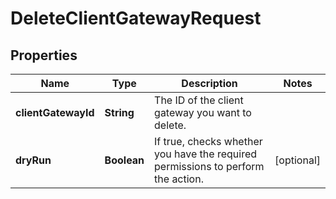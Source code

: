 

# DeleteClientGatewayRequest


## Properties

| Name | Type | Description | Notes |
|------------ | ------------- | ------------- | -------------|
|**clientGatewayId** | **String** | The ID of the client gateway you want to delete. |  |
|**dryRun** | **Boolean** | If true, checks whether you have the required permissions to perform the action. |  [optional] |



